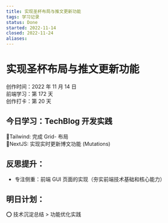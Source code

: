 ```yaml
---
title: 实现圣杯布局与推文更新功能
tags: 学习记录
status: Done
started: 2022-11-14
closed: 2022-11-24
aliases: 
---
```

# 实现圣杯布局与推文更新功能
创作时间：2022 年 11 月 14 日  
前端学习：第 172 天  
创作打卡：第 20 天
## 今日学习：TechBlog 开发实践
🫰Tailwind: 完成 Grid- 布局  
🫰NextJS: 实现实时更新博文功能 (Mutations)
## 反思提升：
- 专注侧重：前端 GUI 页面的实现（夯实前端技术基础和核心能力）
## 明日计划：
⭕ 技术沉淀总结 > 功能优化实践
